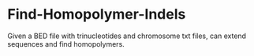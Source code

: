 # Find-Homopolymer-Indels
Given a BED file with trinucleotides and chromosome txt files, can extend sequences and find homopolymers.
